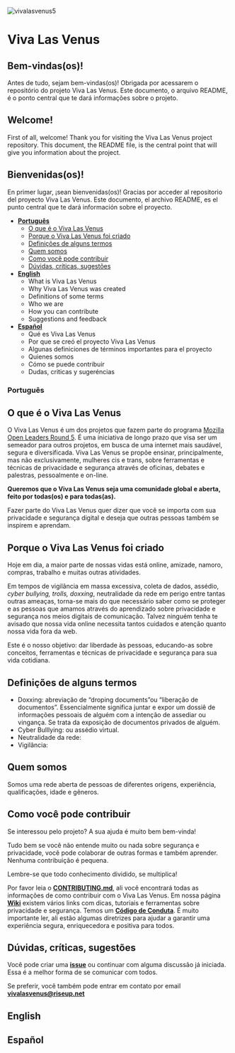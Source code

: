 ![vivalasvenus5](https://user-images.githubusercontent.com/19938761/38179122-cda2929c-35f5-11e8-80bf-53ccf435780f.png)


# Viva Las Venus

## Bem-vindas\(os\)!

Antes de tudo, sejam bem-vindas\(os\)! Obrigada por acessarem o repositório do projeto Viva Las Venus. Este documento, o arquivo README, é o ponto central que te dará informações sobre o projeto.

## Welcome!

First of all, welcome! Thank you for visiting the Viva Las Venus project repository. This document, the README file, is the central point that will give you information about the project.

## Bienvenidas\(os\)!

En primer lugar, ¡sean bienvenidas\(os\)! Gracias por acceder al repositorio del proyecto Viva Las Venus. Este documento, el archivo README, es el punto central que te dará información sobre el proyecto.

* [**Português**](#português) 
    * [O que é o Viva Las Venus](#o-que-é-o-viva-las-venus)
    * [Porque o Viva Las Venus foi criado](#porque-o-viva-las-venus-foi-criado)
    * [Definições de alguns termos](#definições-de-alguns-termos)
    * [Quem somos](#quem-somos)
    * [Como você pode contribuir](#como-você-pode-contribuir)
    * [Dúvidas, críticas, sugestões](#dúvidas-críticas-sugestões)
* [**English**](#english)
    * What is Viva Las Venus
    * Why Viva Las Venus was created
    * Definitions of some terms
    * Who we are
    * How you can contribute
    * Suggestions and feedback
* [**Español**](#español)
    * Qué es Viva Las Venus
    * Por que se creó el proyecto Viva Las Venus
    * Algunas definiciones de términos importantes para el proyecto
    * Quienes somos
    * Cómo se puede contribuir
    * Dudas, criticas y sugeréncias


### Português
## O que é o Viva Las Venus

O Viva Las Venus é um dos projetos que fazem parte do programa [Mozilla Open Leaders Round 5](https://mozilla.github.io/leadership-training/round-5/projects/). É uma iniciativa de longo prazo que visa ser um semeador para outros projetos, em busca de uma internet mais saudável, segura e diversificada. Viva Las Venus se propõe ensinar, principalmente, mas não exclusivamente, mulheres cis e trans, sobre ferramentas e técnicas de privacidade e segurança através de oficinas, debates e palestras, pessoalmente e on-line.

**Queremos que o Viva Las Venus seja uma comunidade global e aberta,  feito por todas\(os\) e para todas\(as\).**  

Fazer parte do Viva Las Venus quer dizer que você se importa com sua privacidade e segurança digital e deseja que outras pessoas também se inspirem e aprendam. 


## Porque o Viva Las Venus foi criado

Hoje em dia, a maior parte de nossas vidas está online, amizade, namoro, compras, trabalho e muitas outras atividades.

Em tempos de vigilância em massa excessiva, coleta de dados, assédio, _cyber bullying, trolls, doxxing_, neutralidade da rede em perigo entre tantas outras ameaças, torna-se mais do que necessário saber como se proteger e as pessoas que amamos através do aprendizado sobre privacidade e segurança nos meios digitais de comunicação. Talvez ninguém tenha te avisado que nossa vida online necessita tantos cuidados e atenção quanto nossa vida fora da web.

Este é o nosso objetivo: dar liberdade às pessoas, educando-as sobre conceitos, ferramentas e técnicas de privacidade e segurança para sua vida cotidiana.

## Definições de alguns termos

* Doxxing: abreviação de “droping documents”ou “liberação de documentos”. Essencialmente significa juntar e expor um dossiê de informações pessoais de alguém com a intenção de assediar ou vingança. Se trata da exposição de documentos privados de alguém. 
* Cyber Bulllying: ou assédio virtual.
* Neutralidade da rede:
* Vigilância:   

## Quem somos

Somos uma rede aberta de pessoas de diferentes origens, experiência, qualificações, idade e gêneros.

## Como você pode contribuir

Se interessou pelo projeto? A sua ajuda é muito bem bem-vinda!

Tudo bem se você não entende muito ou nada sobre segurança e privacidade, você pode colaborar de outras formas e também aprender. Nenhuma contribuição é pequena.

Lembre-se que todo conhecimento dividido, se multiplica!

Por favor leia o [**CONTRIBUTING.md**](https://github.com/VivaLasVenus/VivaLasVenus/blob/master/CONTRIBUTING.md), ali você encontrará todas as informações de como contribuir com o Viva Las Venus. Em nossa página [**Wiki**](https://github.com/VivaLasVenus/VivaLasVenus/wiki) existem vários links com dicas, tutoriais e ferramentas sobre privacidade e segurança. Temos um [**Código de Conduta**](https://github.com/VivaLasVenus/VivaLasVenus/blob/master/CODE_OF_CONDUCT.md#código-de-conduta-para-colaboradores). É muito importante ler, ali estão algumas diretrizes para ajudar a garantir uma experiência segura, enriquecedora e positiva para todos.

## Dúvidas, críticas, sugestões

Você pode criar uma [**issue**](https://github.com/VivaLasVenus/VivaLasVenus/issues) ou continuar com alguma discussão já iniciada. Essa é a melhor forma de se comunicar com todos.

Se preferir, você também pode entrar em contato por email **vivalasvenus@riseup.net**

## English

## Español

